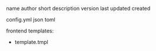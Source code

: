 name
author
short description
version
last updated
created

config.yml json toml

frontend templates:
* template.tmpl
